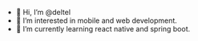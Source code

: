 - 👋 Hi, I’m @deltel
- 👀 I’m interested in mobile and web development.
- 🌱 I’m currently learning react native and spring boot.

<!---
deltel/deltel is a ✨ special ✨ repository because its `README.md` (this file) appears on your GitHub profile.
You can click the Preview link to take a look at your changes.
--->
